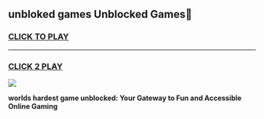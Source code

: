 
## unbloked games Unblocked Games👋
<h3>
<a href="https://premium.freeplayer.one?title=unbloked_games&ref=16F">CLICK TO PLAY</a></h3>
<hr>

<h3>
<a href="https://premium.freeplayer.one?title=unbloked_games&ref=16F">CLICK 2 PLAY</a>
  
</h3>

<a href="https://premium.freeplayer.one?title=unbloked_games&ref=16F/"><img src="https://clearcache.store/games.png"></a>


**worlds hardest game unblocked: Your Gateway to Fun and Accessible Online Gaming**

